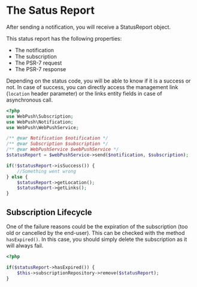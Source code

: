 # The Satus Report

After sending a notification, you will receive a StatusReport object.

This status report has the following properties:

* The notification
* The subscription
* The PSR-7 request
* The PSR-7 response

Depending on the status code, you will be able to know if it is a success or not. In case of success, you can directly access the management link \(`location` header parameter\) or the links entity fields in case of asynchronous call.

```php
<?php
use WebPush\Subscription;
use WebPush\Notification;
use WebPush\WebPushService;

/** @var Notification $notification */
/** @var Subscription $subscription */
/** @var WebPushService $webPushService */
$statusReport = $webPushService->send($notification, $subscription);

if(!$statusReport->isSuccess()) {
    //Something went wrong
} else {
    $statusReport->getLocation();
    $statusReport->getLinks();
}
```

## Subscription Lifecycle

One of the failure reasons could be the expiration of the subscription \(too old or cancelled by the end-user\). This can be checked with the method `hasExpired()`. In this case, you should simply delete the subscription as it will always fail.

```php
<?php

if($statusReport->hasExpired()) {
    $this->subscriptionRepository->remove($statusReport);
}
```

